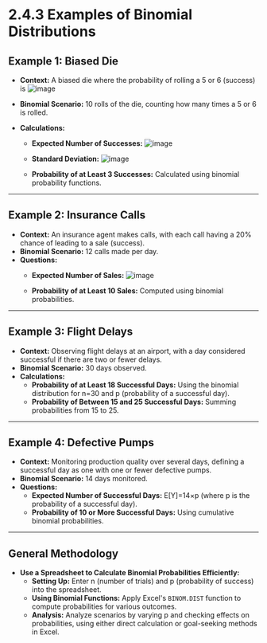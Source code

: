 # 2.4.3 Examples of Binomial Distributions

## Example 1: Biased Die
- **Context:** A biased die where the probability of rolling a 5 or 6 (success) is ![image](https://github.com/user-attachments/assets/a5162c1d-c2be-4343-8239-d78e755d46f4)

- **Binomial Scenario:** 10 rolls of the die, counting how many times a 5 or 6 is rolled.
- **Calculations:**
  - **Expected Number of Successes:** ![image](https://github.com/user-attachments/assets/58c58654-b5f7-4ec7-a787-d83c80b7ac78)

  - **Standard Deviation:** ![image](https://github.com/user-attachments/assets/6a997ecd-2f9f-48b3-9cb8-94d8ea5603d2)

  - **Probability of at Least 3 Successes:** Calculated using binomial probability functions.

---

## Example 2: Insurance Calls
- **Context:** An insurance agent makes calls, with each call having a 20% chance of leading to a sale (success).
- **Binomial Scenario:** 12 calls made per day.
- **Questions:**
  - **Expected Number of Sales:** ![image](https://github.com/user-attachments/assets/1b9e9278-6f37-4d85-ae0d-8d0863930a1a)

  - **Probability of at Least 10 Sales:** Computed using binomial probabilities.

---

## Example 3: Flight Delays
- **Context:** Observing flight delays at an airport, with a day considered successful if there are two or fewer delays.
- **Binomial Scenario:** 30 days observed.
- **Calculations:**
  - **Probability of at Least 18 Successful Days:** Using the binomial distribution for n=30 and p (probability of a successful day).
  - **Probability of Between 15 and 25 Successful Days:** Summing probabilities from 15 to 25.

---

## Example 4: Defective Pumps
- **Context:** Monitoring production quality over several days, defining a successful day as one with one or fewer defective pumps.
- **Binomial Scenario:** 14 days monitored.
- **Questions:**
  - **Expected Number of Successful Days:** E[Y]=14×p (where p is the probability of a successful day).
  - **Probability of 10 or More Successful Days:** Using cumulative binomial probabilities.

---

## General Methodology
- **Use a Spreadsheet to Calculate Binomial Probabilities Efficiently:**
  - **Setting Up:** Enter n (number of trials) and p (probability of success) into the spreadsheet.
  - **Using Binomial Functions:** Apply Excel's `BINOM.DIST` function to compute probabilities for various outcomes.
  - **Analysis:** Analyze scenarios by varying p and checking effects on probabilities, using either direct calculation or goal-seeking methods in Excel.
